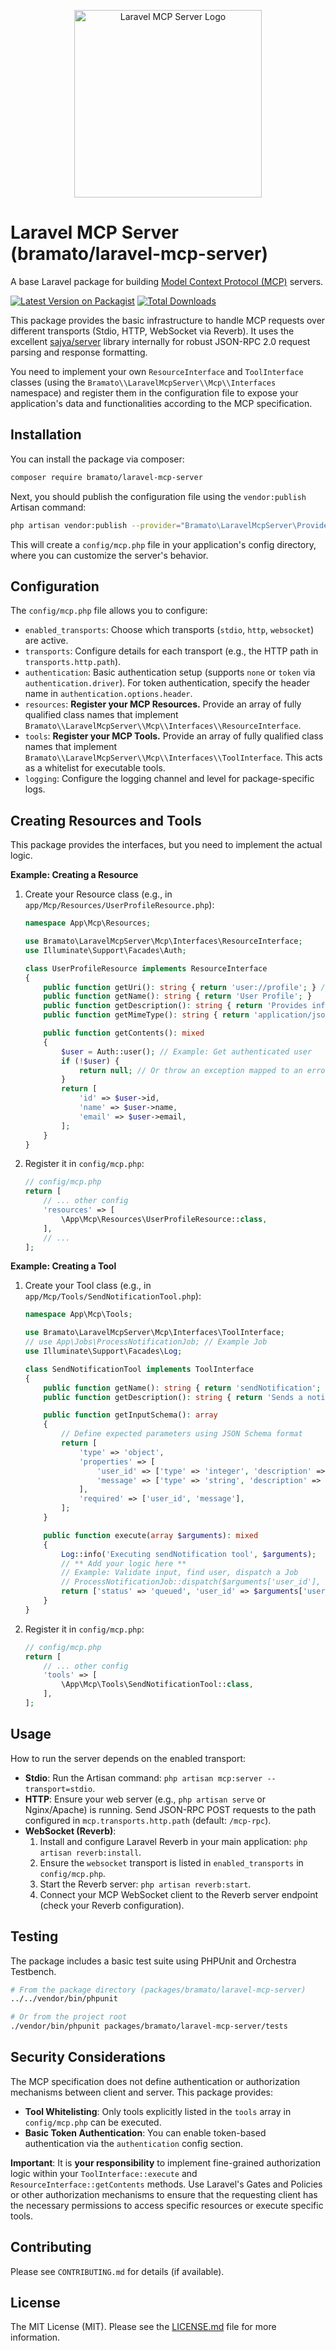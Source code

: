 <p align="center">
  <img src="https://freeimage.host/i/3cp00Ob" alt="Laravel MCP Server Logo" width="300">
</p>

# Laravel MCP Server (bramato/laravel-mcp-server)

A base Laravel package for building [Model Context Protocol (MCP)](https://gomcp.org/) servers.

[![Latest Version on Packagist](https://img.shields.io/packagist/v/bramato/laravel-mcp-server.svg?style=flat-square)](https://packagist.org/packages/bramato/laravel-mcp-server)
[![Total Downloads](https://img.shields.io/packagist/dt/bramato/laravel-mcp-server.svg?style=flat-square)](https://packagist.org/packages/bramato/laravel-mcp-server)

<!-- Consider adding build status/code coverage badges here later -->

This package provides the basic infrastructure to handle MCP requests over different transports (Stdio, HTTP, WebSocket via Reverb). It uses the excellent [sajya/server](https://github.com/sajya/server) library internally for robust JSON-RPC 2.0 request parsing and response formatting.

You need to implement your own `ResourceInterface` and `ToolInterface` classes (using the `Bramato\\LaravelMcpServer\\Mcp\\Interfaces` namespace) and register them in the configuration file to expose your application's data and functionalities according to the MCP specification.

## Installation

You can install the package via composer:

```bash
composer require bramato/laravel-mcp-server
```

Next, you should publish the configuration file using the `vendor:publish` Artisan command:

```bash
php artisan vendor:publish --provider="Bramato\LaravelMcpServer\Providers\McpServiceProvider" --tag="config"
```

This will create a `config/mcp.php` file in your application's config directory, where you can customize the server's behavior.

## Configuration

The `config/mcp.php` file allows you to configure:

- `enabled_transports`: Choose which transports (`stdio`, `http`, `websocket`) are active.
- `transports`: Configure details for each transport (e.g., the HTTP path in `transports.http.path`).
- `authentication`: Basic authentication setup (supports `none` or `token` via `authentication.driver`). For token authentication, specify the header name in `authentication.options.header`.
- `resources`: **Register your MCP Resources.** Provide an array of fully qualified class names that implement `Bramato\\LaravelMcpServer\\Mcp\\Interfaces\\ResourceInterface`.
- `tools`: **Register your MCP Tools.** Provide an array of fully qualified class names that implement `Bramato\\LaravelMcpServer\\Mcp\\Interfaces\\ToolInterface`. This acts as a whitelist for executable tools.
- `logging`: Configure the logging channel and level for package-specific logs.

## Creating Resources and Tools

This package provides the interfaces, but you need to implement the actual logic.

**Example: Creating a Resource**

1.  Create your Resource class (e.g., in `app/Mcp/Resources/UserProfileResource.php`):

    ```php
    namespace App\Mcp\Resources;

    use Bramato\LaravelMcpServer\Mcp\Interfaces\ResourceInterface;
    use Illuminate\Support\Facades\Auth;

    class UserProfileResource implements ResourceInterface
    {
        public function getUri(): string { return 'user://profile'; } // Unique URI for this resource
        public function getName(): string { return 'User Profile'; }
        public function getDescription(): string { return 'Provides information about the authenticated user.'; }
        public function getMimeType(): string { return 'application/json'; }

        public function getContents(): mixed
        {
            $user = Auth::user(); // Example: Get authenticated user
            if (!$user) {
                return null; // Or throw an exception mapped to an error
            }
            return [
                'id' => $user->id,
                'name' => $user->name,
                'email' => $user->email,
            ];
        }
    }
    ```

2.  Register it in `config/mcp.php`:

    ```php
    // config/mcp.php
    return [
        // ... other config
        'resources' => [
            \App\Mcp\Resources\UserProfileResource::class,
        ],
        // ...
    ];
    ```

**Example: Creating a Tool**

1.  Create your Tool class (e.g., in `app/Mcp/Tools/SendNotificationTool.php`):

    ```php
    namespace App\Mcp\Tools;

    use Bramato\LaravelMcpServer\Mcp\Interfaces\ToolInterface;
    // use App\Jobs\ProcessNotificationJob; // Example Job
    use Illuminate\Support\Facades\Log;

    class SendNotificationTool implements ToolInterface
    {
        public function getName(): string { return 'sendNotification'; }
        public function getDescription(): string { return 'Sends a notification to a user.'; }

        public function getInputSchema(): array
        {
            // Define expected parameters using JSON Schema format
            return [
                'type' => 'object',
                'properties' => [
                    'user_id' => ['type' => 'integer', 'description' => 'ID of the target user'],
                    'message' => ['type' => 'string', 'description' => 'The notification message content'],
                ],
                'required' => ['user_id', 'message'],
            ];
        }

        public function execute(array $arguments): mixed
        {
            Log::info('Executing sendNotification tool', $arguments);
            // ** Add your logic here **
            // Example: Validate input, find user, dispatch a Job
            // ProcessNotificationJob::dispatch($arguments['user_id'], $arguments['message']);
            return ['status' => 'queued', 'user_id' => $arguments['user_id']];
        }
    }
    ```

2.  Register it in `config/mcp.php`:

    ```php
    // config/mcp.php
    return [
        // ... other config
        'tools' => [
            \App\Mcp\Tools\SendNotificationTool::class,
        ],
    ];
    ```

## Usage

How to run the server depends on the enabled transport:

- **Stdio**: Run the Artisan command: `php artisan mcp:server --transport=stdio`.
- **HTTP**: Ensure your web server (e.g., `php artisan serve` or Nginx/Apache) is running. Send JSON-RPC POST requests to the path configured in `mcp.transports.http.path` (default: `/mcp-rpc`).
- **WebSocket (Reverb)**:
  1.  Install and configure Laravel Reverb in your main application: `php artisan reverb:install`.
  2.  Ensure the `websocket` transport is listed in `enabled_transports` in `config/mcp.php`.
  3.  Start the Reverb server: `php artisan reverb:start`.
  4.  Connect your MCP WebSocket client to the Reverb server endpoint (check your Reverb configuration).

## Testing

The package includes a basic test suite using PHPUnit and Orchestra Testbench.

```bash
# From the package directory (packages/bramato/laravel-mcp-server)
../../vendor/bin/phpunit

# Or from the project root
./vendor/bin/phpunit packages/bramato/laravel-mcp-server/tests
```

## Security Considerations

The MCP specification does not define authentication or authorization mechanisms between client and server. This package provides:

- **Tool Whitelisting**: Only tools explicitly listed in the `tools` array in `config/mcp.php` can be executed.
- **Basic Token Authentication**: You can enable token-based authentication via the `authentication` config section.

**Important**: It is **your responsibility** to implement fine-grained authorization logic within your `ToolInterface::execute` and `ResourceInterface::getContents` methods. Use Laravel's Gates and Policies or other authorization mechanisms to ensure that the requesting client has the necessary permissions to access specific resources or execute specific tools.

## Contributing

Please see `CONTRIBUTING.md` for details (if available).

## License

The MIT License (MIT). Please see the [LICENSE.md](LICENSE.md) file for more information.
